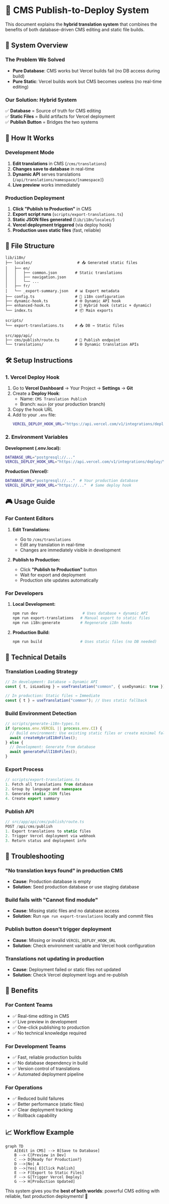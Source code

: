 # 🚀 CMS Publish-to-Deploy System

This document explains the **hybrid translation system** that combines the benefits of both database-driven CMS editing and static file builds.

## 🎯 **System Overview**

### **The Problem We Solved**
- **Pure Database**: CMS works but Vercel builds fail (no DB access during build)
- **Pure Static**: Vercel builds work but CMS becomes useless (no real-time editing)

### **Our Solution: Hybrid System**
✅ **Database** = Source of truth for CMS editing  
✅ **Static Files** = Build artifacts for Vercel deployment  
✅ **Publish Button** = Bridges the two systems  

## 🔄 **How It Works**

### **Development Mode**
1. **Edit translations** in CMS (`/cms/translations`)
2. **Changes save to database** in real-time
3. **Dynamic API** serves translations (`/api/translations/namespace/[namespace]`)
4. **Live preview** works immediately

### **Production Deployment**
1. **Click "Publish to Production"** in CMS
2. **Export script runs** (`scripts/export-translations.ts`)
3. **Static JSON files generated** (`lib/i18n/locales/`)
4. **Vercel deployment triggered** (via deploy hook)
5. **Production uses static files** (fast, reliable)

## 📁 **File Structure**

```
lib/i18n/
├── locales/                    # 📤 Generated static files
│   ├── en/
│   │   ├── common.json        # Static translations
│   │   ├── navigation.json
│   │   └── ...
│   ├── fr/
│   └── _export-summary.json   # 📊 Export metadata
├── config.ts                  # 🔧 i18n configuration
├── dynamic-hook.ts            # 🌐 Dynamic API hook
├── enhanced-hook.ts           # 🎯 Hybrid hook (static + dynamic)
└── index.ts                   # 📦 Main exports

scripts/
└── export-translations.ts     # 📤 DB → Static files

src/app/api/
├── cms/publish/route.ts       # 🚀 Publish endpoint
└── translations/              # 🌐 Dynamic translation APIs
```

## 🛠️ **Setup Instructions**

### **1. Vercel Deploy Hook**

1. Go to **Vercel Dashboard** → Your Project → **Settings** → **Git**
2. Create a **Deploy Hook**:
   - Name: `CMS Translation Publish`
   - Branch: `main` (or your production branch)
3. Copy the hook URL
4. Add to your `.env` file:
   ```bash
   VERCEL_DEPLOY_HOOK_URL="https://api.vercel.com/v1/integrations/deploy/YOUR_HOOK_ID"
   ```

### **2. Environment Variables**

**Development (.env.local):**
```bash
DATABASE_URL="postgresql://..."
VERCEL_DEPLOY_HOOK_URL="https://api.vercel.com/v1/integrations/deploy/YOUR_HOOK_ID"
```

**Production (Vercel):**
```bash
DATABASE_URL="postgresql://..."  # Your production database
VERCEL_DEPLOY_HOOK_URL="https://..."  # Same deploy hook
```

## 🎮 **Usage Guide**

### **For Content Editors**

1. **Edit Translations:**
   - Go to `/cms/translations`
   - Edit any translation in real-time
   - Changes are immediately visible in development

2. **Publish to Production:**
   - Click **"Publish to Production"** button
   - Wait for export and deployment
   - Production site updates automatically

### **For Developers**

1. **Local Development:**
   ```bash
   npm run dev                    # Uses database + dynamic API
   npm run export-translations   # Manual export to static files
   npm run i18n:generate         # Regenerate i18n hooks
   ```

2. **Production Build:**
   ```bash
   npm run build                 # Uses static files (no DB needed)
   ```

## 🔧 **Technical Details**

### **Translation Loading Strategy**

```typescript
// In development: Database → Dynamic API
const { t, isLoading } = useTranslation("common", { useDynamic: true });

// In production: Static files → Immediate
const { t } = useTranslation("common"); // Uses static fallback
```

### **Build Environment Detection**

```typescript
// scripts/generate-i18n-types.ts
if (process.env.VERCEL || process.env.CI) {
  // Build environment: Use existing static files or create minimal fallbacks
  await createHybridI18nFiles();
} else {
  // Development: Generate from database
  await generateFullI18nFiles();
}
```

### **Export Process**

```typescript
// scripts/export-translations.ts
1. Fetch all translations from database
2. Group by language and namespace
3. Generate static JSON files
4. Create export summary
```

### **Publish API**

```typescript
// src/app/api/cms/publish/route.ts
POST /api/cms/publish
1. Export translations to static files
2. Trigger Vercel deployment via webhook
3. Return status and deployment info
```

## 🚨 **Troubleshooting**

### **"No translation keys found" in production CMS**
- **Cause**: Production database is empty
- **Solution**: Seed production database or use staging database

### **Build fails with "Cannot find module"**
- **Cause**: Missing static files and no database access
- **Solution**: Run `npm run export-translations` locally and commit files

### **Publish button doesn't trigger deployment**
- **Cause**: Missing or invalid `VERCEL_DEPLOY_HOOK_URL`
- **Solution**: Check environment variable and Vercel hook configuration

### **Translations not updating in production**
- **Cause**: Deployment failed or static files not updated
- **Solution**: Check Vercel deployment logs and re-publish

## 🎉 **Benefits**

### **For Content Teams**
- ✅ Real-time editing in CMS
- ✅ Live preview in development
- ✅ One-click publishing to production
- ✅ No technical knowledge required

### **For Development Teams**
- ✅ Fast, reliable production builds
- ✅ No database dependency in build
- ✅ Version control of translations
- ✅ Automated deployment pipeline

### **For Operations**
- ✅ Reduced build failures
- ✅ Better performance (static files)
- ✅ Clear deployment tracking
- ✅ Rollback capability

## 📈 **Workflow Example**

```mermaid
graph TD
    A[Edit in CMS] --> B[Save to Database]
    B --> C[Preview in Dev]
    C --> D{Ready for Production?}
    D -->|No| A
    D -->|Yes| E[Click Publish]
    E --> F[Export to Static Files]
    F --> G[Trigger Vercel Deploy]
    G --> H[Production Updated]
```

This system gives you the **best of both worlds**: powerful CMS editing with reliable, fast production deployments! 🚀

